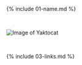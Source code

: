 {% include 01-name.md %}

<br>

![Image of Yaktocat](https://octodex.github.com/images/yaktocat.png)

<br>

{% include 03-links.md %}
